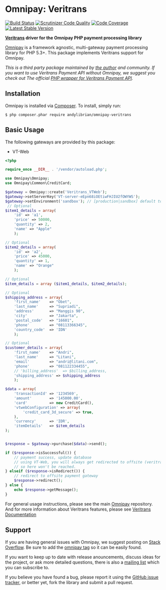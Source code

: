 # Omnipay: Veritrans

[![Build Status](https://travis-ci.org/andylibrian/omnipay-veritrans.svg)](https://travis-ci.org/andylibrian/omnipay-veritrans)
[![Scrutinizer Code Quality](https://scrutinizer-ci.com/g/andylibrian/omnipay-veritrans/badges/quality-score.png?b=master)](https://scrutinizer-ci.com/g/andylibrian/omnipay-veritrans/?branch=master)
[![Code Coverage](https://scrutinizer-ci.com/g/andylibrian/omnipay-veritrans/badges/coverage.png?b=master)](https://scrutinizer-ci.com/g/andylibrian/omnipay-veritrans/?branch=master)
[![Latest Stable Version](https://poser.pugx.org/andylibrian/omnipay-veritrans/v/stable.svg)](https://packagist.org/packages/andylibrian/omnipay-veritrans)

**[Veritrans](https://www.veritrans.co.id/) driver for the Omnipay PHP payment processing library**

[Omnipay](https://github.com/thephpleague/omnipay) is a framework agnostic, multi-gateway payment
processing library for PHP 5.3+. This package implements Veritrans support for Omnipay.

*This is a third party package maintained by [the author](https://github.com/andylibrian) and community.
If you want to use Veritrans Payment API without Omnipay, we suggest you check out The official [PHP wrapper for Veritrans Payment API](https://github.com/veritrans/veritrans-php).*

## Installation

Omnipay is installed via [Composer](http://getcomposer.org/). To install, simply run:

    $ php composer.phar require andylibrian/omnipay-veritrans


## Basic Usage

The following gateways are provided by this package:

- VT-Web


```php
<?php

require_once __DIR__ . '/vendor/autoload.php';

use Omnipay\Omnipay;
use Omnipay\Common\CreditCard;

$gateway = Omnipay::create('Veritrans_VTWeb');
$gateway->setServerKey('VT-server-eEpn68iOEtiwFHJIU2fOWYWS');
$gateway->setEnvironment('sandbox'); // [production|sandbox] default to production
 // Optional
$item1_details = array(
    'id' => 'a1',
    'price' => 50000,
    'quantity' => 2,
    'name' => "Apple"
    );

// Optional
$item2_details = array(
    'id' => 'a2',
    'price' => 45000,
    'quantity' => 1,
    'name' => "Orange"
    );

// Optional
$item_details = array ($item1_details, $item2_details);

// Optional
$shipping_address = array(
    'first_name'    => "Obet",
    'last_name'     => "Supriadi",
    'address'       => "Manggis 90",
    'city'          => "Jakarta",
    'postal_code'   => "16601",
    'phone'         => "08113366345",
    'country_code'  => 'IDN'
    );

// Optional
$customer_details = array(
    'first_name'    => "Andri",
    'last_name'     => "Litani",
    'email'         => "andri@litani.com",
    'phone'         => "081122334455",
    // 'billing_address'  => $billing_address,
    'shipping_address' => $shipping_address
    );

$data = array(
    'transactionId' => '1234569',
    'amount'        => '145000.00',
    'card'          => new CreditCard(),
    'vtwebConfiguration' => array(
        'credit_card_3d_secure' => true,
    ),  
    'currency'      => 'IDR',
    'itemDetails'   => $item_details
);


$response = $gateway->purchase($data)->send();

if ($response->isSuccessful()) {
    // payment success, update database
    // using VT-Web, you will always get redirected to offsite (veritrans page)
    // so here won't be reached.
} elseif ($response->isRedirect()) {
    // redirect to offsite payment gateway
    $response->redirect();
} else {
    echo $response->getMessage();
}
```


For general usage instructions, please see the main [Omnipay](https://github.com/thephpleague/omnipay)
repository.
And for more information about Veritrans features, please see [Veritrans Documentation](http://docs.veritrans.co.id/welcome/welcome.html)

## Support

If you are having general issues with Omnipay, we suggest posting on
[Stack Overflow](http://stackoverflow.com/). Be sure to add the
[omnipay tag](http://stackoverflow.com/questions/tagged/omnipay) so it can be easily found.

If you want to keep up to date with release anouncements, discuss ideas for the project,
or ask more detailed questions, there is also a [mailing list](https://groups.google.com/forum/#!forum/omnipay) which
you can subscribe to.

If you believe you have found a bug, please report it using the [GitHub issue tracker](https://github.com/andylibrian/omnipay-veritrans/issues),
or better yet, fork the library and submit a pull request.

